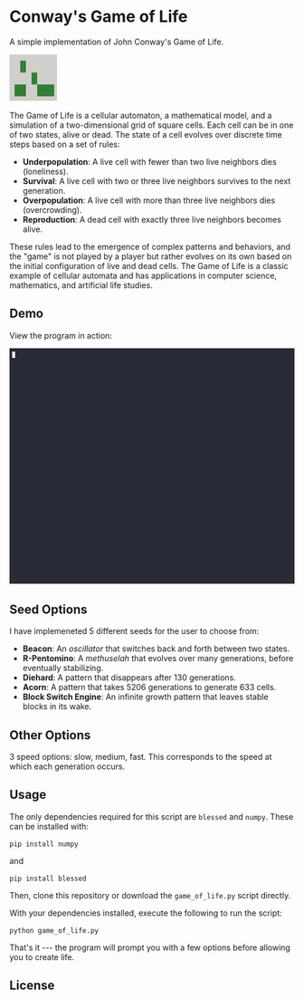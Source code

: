 # Conway's Game of Life

A simple implementation of John Conway's Game of Life. 

![](images/acorn_seed.png)

The Game of Life is a cellular automaton, a mathematical model, and a simulation of a two-dimensional grid of square cells. Each cell can be in one of two states, alive or dead. The state of a cell evolves over discrete time steps based on a set of rules:

- **Underpopulation**: A live cell with fewer than two live neighbors dies (loneliness).
- **Survival**: A live cell with two or three live neighbors survives to the next generation.
- **Overpopulation**: A live cell with more than three live neighbors dies (overcrowding).
- **Reproduction**: A dead cell with exactly three live neighbors becomes alive.

These rules lead to the emergence of complex patterns and behaviors, and the "game" is not played by a player but rather evolves on its own based on the initial configuration of live and dead cells. The Game of Life is a classic example of cellular automata and has applications in computer science, mathematics, and artificial life studies.

## Demo

View the program in action: 

![program demo](images/game-of-life-demo.gif)

## Seed Options

I have implemeneted 5 different seeds for the user to choose from:

- **Beacon**: An *oscillator* that switches back and forth between two states. 
- **R-Pentomino**: A *methuselah* that evolves over many generations, before eventually stabilizing.
- **Diehard**: A pattern that disappears after 130 generations. 
- **Acorn**: A pattern that takes 5206 generations to generate 633 cells.
- **Block Switch Engine**: An infinite growth pattern that leaves stable blocks in its wake.

## Other Options

3 speed options: slow, medium, fast. This corresponds to the speed at which each generation occurs. 

## Usage

The only dependencies required for this script are `blessed` and `numpy`. 
These can be installed with:

	pip install numpy

and

	pip install blessed

Then, clone this repository or download the `game_of_life.py` script directly.

With your dependencies installed, execute the following to run the script:

	python game_of_life.py

That's it --- the program will prompt you with a few options before allowing you to create life. 

## License 


